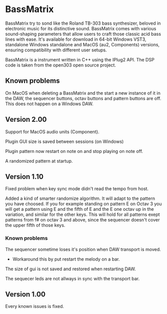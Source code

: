 # BassMatrix

BassMatrix try to sond like the Roland TB-303 bass synthesizer, beloved in electronic music for its distinctive sound. BassMatrix comes with various sound-shaping parameters that allow users to craft those classic acid bass lines with ease. It's available for download in 64-bit Windows VST3, standalone Windows standalone and MacOS (au2, Components) versions, ensuring compatibility with different user setups.

BassMatrix is a instrument written in C++ using the IPlug2 API. The DSP code is taken from the open303 open source project.

## Known problems

On MacOS when deleting a BassMatrix and the start a new instance of it in the DAW, the sequencer buttons, octav buttons and pattern buttons are off. This does not happen on a Windows DAW.

## Version 2.00

Support for MacOS audio units (Component).

Plugin GUI size is saved between sessions (on Windows)

Plugin pattern now restart on note on and stop playing on note off.

A randomized pattern at startup.

## Version 1.10

Fixed problem when key sync mode didn't read the tempo from host.

Added a kind of smarter randomize algorithm. It will adapt to the pattern you have choosed. If you for
example standing on pattern E on Octav 3 you will get a pattern using E and the fifth of E and the E one octav up
in the variation, and similar for the other keys. This will hold for all patterns exept patterns from f# on octav 3
and above, since the sequencer doesn't cover the upper fifth of those keys.

### Known problems

The sequencer sometime loses it's position when DAW transport is moved.

* Workaround this by put restart the melody on a bar.

The size of gui is not saved and restored when restarting DAW.

The sequecer leds are not allways in sync with the transport bar.

## Version 1.00

Every known issues is fixed.

